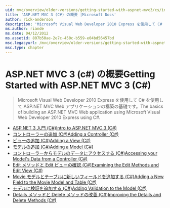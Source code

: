 ```yaml
---
uid: mvc/overview/older-versions/getting-started-with-aspnet-mvc3/cs/index
title: 'ASP.NET MVC 3 (C#) の概要 |Microsoft Docs'
author: rick-anderson
description: 'Microsoft Visual Web Developer 2010 Express を使用して C# を使用して ASP.NET MVC Web アプリケーションの構築の基礎です。'
ms.author: riande
ms.date: 04/12/2012
ms.assetid: 807b50ae-2e7c-450c-b559-e04bd56457bd
msc.legacyurl: /mvc/overview/older-versions/getting-started-with-aspnet-mvc3/cs
msc.type: chapter
---
```

<a name="getting-started-with-aspnet-mvc-3-c"></a><span data-ttu-id="0583f-103">ASP.NET MVC 3 (c#) の概要</span><span class="sxs-lookup"><span data-stu-id="0583f-103">Getting Started with ASP.NET MVC 3 (C#)</span></span>
====================
> <span data-ttu-id="0583f-104">Microsoft Visual Web Developer 2010 Express を使用して C# を使用して ASP.NET MVC Web アプリケーションの構築の基礎です。</span><span class="sxs-lookup"><span data-stu-id="0583f-104">The basics of building an ASP.NET MVC Web application using Microsoft Visual Web Developer 2010 Express using C#.</span></span>


- [<span data-ttu-id="0583f-105">ASP.NET 3 入門 (C#)</span><span class="sxs-lookup"><span data-stu-id="0583f-105">Intro to ASP.NET MVC 3 (C#)</span></span>](intro-to-aspnet-mvc-3.md)
- [<span data-ttu-id="0583f-106">コントローラーの追加 (C#)</span><span class="sxs-lookup"><span data-stu-id="0583f-106">Adding a Controller (C#)</span></span>](adding-a-controller.md)
- [<span data-ttu-id="0583f-107">ビューの追加 (C#)</span><span class="sxs-lookup"><span data-stu-id="0583f-107">Adding a View (C#)</span></span>](adding-a-view.md)
- [<span data-ttu-id="0583f-108">モデルの追加 (C#)</span><span class="sxs-lookup"><span data-stu-id="0583f-108">Adding a Model (C#)</span></span>](adding-a-model.md)
- [<span data-ttu-id="0583f-109">コントローラーからモデルのデータにアクセスする (C#)</span><span class="sxs-lookup"><span data-stu-id="0583f-109">Accessing your Model's Data from a Controller (C#)</span></span>](accessing-your-models-data-from-a-controller.md)
- [<span data-ttu-id="0583f-110">Edit メソッドと Edit ビューの確認 (C#)</span><span class="sxs-lookup"><span data-stu-id="0583f-110">Examining the Edit Methods and Edit View (C#)</span></span>](examining-the-edit-methods-and-edit-view.md)
- [<span data-ttu-id="0583f-111">Movie モデルとテーブルに新しいフィールドを追加する (C#)</span><span class="sxs-lookup"><span data-stu-id="0583f-111">Adding a New Field to the Movie Model and Table (C#)</span></span>](adding-a-new-field.md)
- [<span data-ttu-id="0583f-112">モデルに検証を追加する (C#)</span><span class="sxs-lookup"><span data-stu-id="0583f-112">Adding Validation to the Model (C#)</span></span>](adding-validation-to-the-model.md)
- [<span data-ttu-id="0583f-113">Details メソッドと Delete メソッドの改善 (C#)</span><span class="sxs-lookup"><span data-stu-id="0583f-113">Improving the Details and Delete Methods (C#)</span></span>](improving-the-details-and-delete-methods.md)
